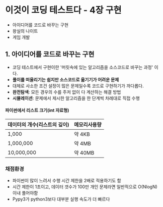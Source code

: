 # 이것이 코딩 테스트다 - 4장 구현
- 아이디어를 코드로 바꾸는 구현
- 왕실의 나이트
- 게임 개발

## 1. 아이디어를 코드로 바꾸는 구현
- 코딩 테스트에서 구현이란 '머릿속에 있는 알고리즘을 소스코드로 바꾸는 과정' 이다.
- **풀이를 떠올리기는 쉽지만 소스코드로 옮기기가 어려운 문제**
- 대체로 사소한 조건 설정이 많은 문제일수록 코드로 구현하기가 까다롭다.
- **완전탐색**: 모든 경우의 수를 주저 없이 다 계산하는 해결 방법
- **시뮬레이션**: 문제에서 제시한 알고리즘을 한 단계씩 차례대로 직접 수행

#### 파이썬에서 리스트 크기(int 자료형)
| 데이터의 개수(리스트의 깊이) | 메모리사용량 |
| ---------------------------- | ------------ |
| 1,000                        | 약 4KB       |
| 1,000,000                    | 약 4MB       |
| 10,000,000                   | 약 40MB      |

### 채점환경

- 파이썬이 많이 느려서 수행 시간 제한을 2배로 적용하기도 함
- 시간 제한이 1초이고, 데이터 갯수가 100만 개인 문제라면 일반적으로 O(NlogN) 이내 풀어야함
- Pypy3가 python3보다 대부분 실행 속도가 더 빠르다